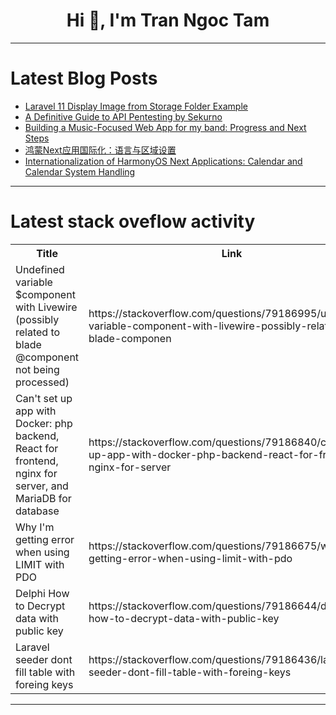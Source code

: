 <h1 align="center">Hi 👋, I'm Tran Ngoc Tam</h1>

---

# Latest Blog Posts 
<!-- BLOG-POST-LIST:START -->
- [Laravel 11 Display Image from Storage Folder Example](https://dev.to/mshsayket/laravel-11-display-image-from-storage-folder-example-2gh6)
- [A Definitive Guide to API Pentesting by Sekurno](https://dev.to/sekurno/a-definitive-guide-to-api-pentesting-by-sekurno-1edb)
- [Building a Music-Focused Web App for my band: Progress and Next Steps](https://dev.to/jahend412/building-a-music-focused-web-app-for-my-band-progress-and-next-steps-5e67)
- [鸿蒙Next应用国际化：语言与区域设置](https://dev.to/xun_wang_6384a403f9817c2/hong-meng-nextying-yong-guo-ji-hua-yu-yan-yu-qu-yu-she-zhi-5f7o)
- [Internationalization of HarmonyOS Next Applications: Calendar and Calendar System Handling](https://dev.to/xun_wang_6384a403f9817c2/internationalization-of-harmonyos-next-applications-calendar-and-calendar-system-handling-eb5)
<!-- BLOG-POST-LIST:END -->

---

# Latest stack oveflow activity
<table>
  <tr><th>Title</th><th>Link</th></tr>
  <!-- STACKOVERFLOW:START --><tr><td>Undefined variable $component with Livewire &lpar;possibly related to blade @component not being processed&rpar;</td><td>https://stackoverflow.com/questions/79186995/undefined-variable-component-with-livewire-possibly-related-to-blade-componen</td></tr><tr><td>Can&#39;t set up app with Docker: php backend, React for frontend, nginx for server, and MariaDB for database</td><td>https://stackoverflow.com/questions/79186840/cant-set-up-app-with-docker-php-backend-react-for-frontend-nginx-for-server</td></tr><tr><td>Why I&#39;m getting error when using LIMIT with PDO</td><td>https://stackoverflow.com/questions/79186675/why-im-getting-error-when-using-limit-with-pdo</td></tr><tr><td>Delphi How to Decrypt data with public key</td><td>https://stackoverflow.com/questions/79186644/delphi-how-to-decrypt-data-with-public-key</td></tr><tr><td>Laravel seeder dont fill table with foreing keys</td><td>https://stackoverflow.com/questions/79186436/laravel-seeder-dont-fill-table-with-foreing-keys</td></tr><!-- STACKOVERFLOW:END -->
</table>

---


